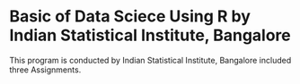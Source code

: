 # Basic of Data Sciece Using R by Indian Statistical Institute, Bangalore
This program is conducted  by Indian Statistical Institute, Bangalore included three Assignments.

